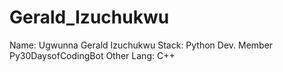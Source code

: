 # Gerald_Izuchukwu
Name: Ugwunna Gerald Izuchukwu
Stack: Python Dev.
Member Py30DaysofCodingBot
Other Lang: C++
